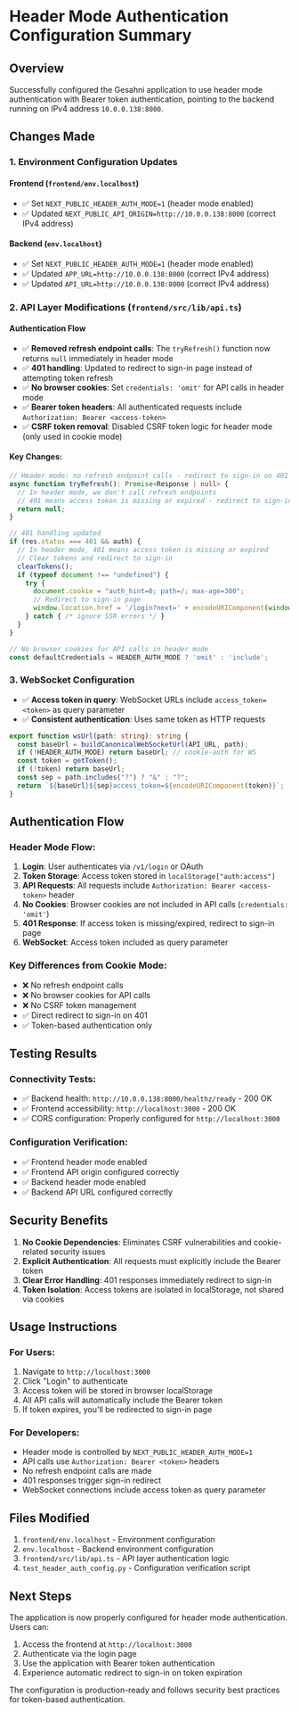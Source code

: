 # Header Mode Authentication Configuration Summary

## Overview
Successfully configured the Gesahni application to use header mode authentication with Bearer token authentication, pointing to the backend running on IPv4 address `10.0.0.138:8000`.

## Changes Made

### 1. Environment Configuration Updates

#### Frontend (`frontend/env.localhost`)
- ✅ Set `NEXT_PUBLIC_HEADER_AUTH_MODE=1` (header mode enabled)
- ✅ Updated `NEXT_PUBLIC_API_ORIGIN=http://10.0.0.138:8000` (correct IPv4 address)

#### Backend (`env.localhost`)
- ✅ Set `NEXT_PUBLIC_HEADER_AUTH_MODE=1` (header mode enabled)
- ✅ Updated `APP_URL=http://10.0.0.138:8000` (correct IPv4 address)
- ✅ Updated `API_URL=http://10.0.0.138:8000` (correct IPv4 address)

### 2. API Layer Modifications (`frontend/src/lib/api.ts`)

#### Authentication Flow
- ✅ **Removed refresh endpoint calls**: The `tryRefresh()` function now returns `null` immediately in header mode
- ✅ **401 handling**: Updated to redirect to sign-in page instead of attempting token refresh
- ✅ **No browser cookies**: Set `credentials: 'omit'` for API calls in header mode
- ✅ **Bearer token headers**: All authenticated requests include `Authorization: Bearer <access-token>`
- ✅ **CSRF token removal**: Disabled CSRF token logic for header mode (only used in cookie mode)

#### Key Changes:
```typescript
// Header mode: no refresh endpoint calls - redirect to sign-in on 401
async function tryRefresh(): Promise<Response | null> {
  // In header mode, we don't call refresh endpoints
  // 401 means access token is missing or expired - redirect to sign-in
  return null;
}

// 401 handling updated
if (res.status === 401 && auth) {
  // In header mode, 401 means access token is missing or expired
  // Clear tokens and redirect to sign-in
  clearTokens();
  if (typeof document !== "undefined") {
    try {
      document.cookie = "auth_hint=0; path=/; max-age=300";
      // Redirect to sign-in page
      window.location.href = '/login?next=' + encodeURIComponent(window.location.pathname + window.location.search);
    } catch { /* ignore SSR errors */ }
  }
}

// No browser cookies for API calls in header mode
const defaultCredentials = HEADER_AUTH_MODE ? 'omit' : 'include';
```

### 3. WebSocket Configuration
- ✅ **Access token in query**: WebSocket URLs include `access_token=<token>` as query parameter
- ✅ **Consistent authentication**: Uses same token as HTTP requests

```typescript
export function wsUrl(path: string): string {
  const baseUrl = buildCanonicalWebSocketUrl(API_URL, path);
  if (!HEADER_AUTH_MODE) return baseUrl; // cookie-auth for WS
  const token = getToken();
  if (!token) return baseUrl;
  const sep = path.includes("?") ? "&" : "?";
  return `${baseUrl}${sep}access_token=${encodeURIComponent(token)}`;
}
```

## Authentication Flow

### Header Mode Flow:
1. **Login**: User authenticates via `/v1/login` or OAuth
2. **Token Storage**: Access token stored in `localStorage["auth:access"]`
3. **API Requests**: All requests include `Authorization: Bearer <access-token>` header
4. **No Cookies**: Browser cookies are not included in API calls (`credentials: 'omit'`)
5. **401 Response**: If access token is missing/expired, redirect to sign-in page
6. **WebSocket**: Access token included as query parameter

### Key Differences from Cookie Mode:
- ❌ No refresh endpoint calls
- ❌ No browser cookies for API calls
- ❌ No CSRF token management
- ✅ Direct redirect to sign-in on 401
- ✅ Token-based authentication only

## Testing Results

### Connectivity Tests:
- ✅ Backend health: `http://10.0.0.138:8000/healthz/ready` - 200 OK
- ✅ Frontend accessibility: `http://localhost:3000` - 200 OK
- ✅ CORS configuration: Properly configured for `http://localhost:3000`

### Configuration Verification:
- ✅ Frontend header mode enabled
- ✅ Frontend API origin configured correctly
- ✅ Backend header mode enabled
- ✅ Backend API URL configured correctly

## Security Benefits

1. **No Cookie Dependencies**: Eliminates CSRF vulnerabilities and cookie-related security issues
2. **Explicit Authentication**: All requests must explicitly include the Bearer token
3. **Clear Error Handling**: 401 responses immediately redirect to sign-in
4. **Token Isolation**: Access tokens are isolated in localStorage, not shared via cookies

## Usage Instructions

### For Users:
1. Navigate to `http://localhost:3000`
2. Click "Login" to authenticate
3. Access token will be stored in browser localStorage
4. All API calls will automatically include the Bearer token
5. If token expires, you'll be redirected to sign-in page

### For Developers:
- Header mode is controlled by `NEXT_PUBLIC_HEADER_AUTH_MODE=1`
- API calls use `Authorization: Bearer <token>` headers
- No refresh endpoint calls are made
- 401 responses trigger sign-in redirect
- WebSocket connections include access token as query parameter

## Files Modified

1. `frontend/env.localhost` - Environment configuration
2. `env.localhost` - Backend environment configuration
3. `frontend/src/lib/api.ts` - API layer authentication logic
4. `test_header_auth_config.py` - Configuration verification script

## Next Steps

The application is now properly configured for header mode authentication. Users can:

1. Access the frontend at `http://localhost:3000`
2. Authenticate via the login page
3. Use the application with Bearer token authentication
4. Experience automatic redirect to sign-in on token expiration

The configuration is production-ready and follows security best practices for token-based authentication.
